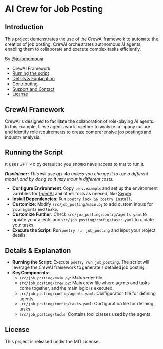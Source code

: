 # AI Crew for Job Posting
## Introduction
This project demonstrates the use of the CrewAI framework to automate the creation of job posting. CrewAI orchestrates autonomous AI agents, enabling them to collaborate and execute complex tasks efficiently.

By [@joaomdmoura](https://x.com/joaomdmoura)

- [CrewAI Framework](#crewai-framework)
- [Running the script](#running-the-script)
- [Details & Explanation](#details--explanation)
- [Contributing](#contributing)
- [Support and Contact](#support-and-contact)
- [License](#license)

## CrewAI Framework
CrewAI is designed to facilitate the collaboration of role-playing AI agents. In this example, these agents work together to analyze company culture and identify role requirements to create comprehensive job postings and industry analysis.

## Running the Script
It uses GPT-4o by default so you should have access to that to run it.

***Disclaimer:** This will use gpt-4o unless you change it to use a different model, and by doing so it may incur in different costs.*

- **Configure Environment**: Copy `.env.example` and set up the environment variables for [OpenAI](https://platform.openai.com/api-keys) and other tools as needed, like [Serper](serper.dev).
- **Install Dependencies**: Run `poetry lock && poetry install`.
- **Customize**: Modify `src/job_posting/main.py` to add custom inputs for your agents and tasks.
- **Customize Further**: Check `src/job_posting/config/agents.yaml` to update your agents and `src/job_posting/config/tasks.yaml` to update your tasks.
- **Execute the Script**: Run `poetry run job_posting` and input your project details.

## Details & Explanation
- **Running the Script**: Execute `poetry run job_posting`. The script will leverage the CrewAI framework to generate a detailed job posting.
- **Key Components**:
  - `src/job_posting/main.py`: Main script file.
  - `src/job_posting/crew.py`: Main crew file where agents and tasks come together, and the main logic is executed.
  - `src/job_posting/config/agents.yaml`: Configuration file for defining agents.
  - `src/job_posting/config/tasks.yaml`: Configuration file for defining tasks.
  - `src/job_posting/tools`: Contains tool classes used by the agents.

## License
This project is released under the MIT License.
